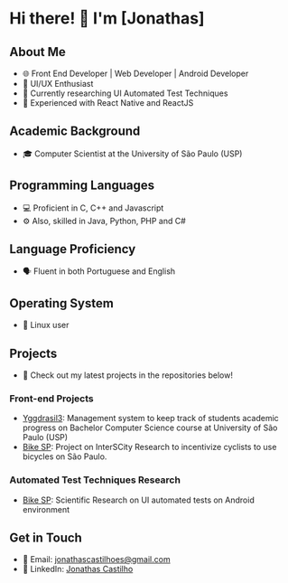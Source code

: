 # Hi there! 👋 I'm [Jonathas]

## About Me
- 🌐 Front End Developer | Web Developer | Android Developer
- 🎨 UI/UX Enthusiast
- 🧪 Currently researching UI Automated Test Techniques
- 🚀 Experienced with React Native and ReactJS

## Academic Background
- 🎓 Computer Scientist at the University of São Paulo (USP)

## Programming Languages
- 💻 Proficient in C, C++ and Javascript
- ⚙️ Also, skilled in Java, Python, PHP and C#

## Language Proficiency
- 🗣 Fluent in both Portuguese and English

## Operating System
- 🐧 Linux user

## Projects
- 🚀 Check out my latest projects in the repositories below!

### Front-end Projects
- [Yggdrasil3](https://github.com/Xnths/yggdrasil3): Management system to keep track of students academic progress on Bachelor Computer Science course at University of São Paulo (USP)
- [Bike SP](https://gitlab.com/interscity/bikesp/bikespapp): Project on InterSCity Research to incentivize cyclists to use bicycles on São Paulo.

### Automated Test Techniques Research
- [Bike SP](https://gitlab.com/interscity/bikesp/bikespapp): Scientific Research on UI automated tests on Android environment

## Get in Touch
- 📧 Email: jonathascastilhoes@gmail.com
- 💼 LinkedIn: [Jonathas Castilho](https://www.linkedin.com/in/xnths/)
